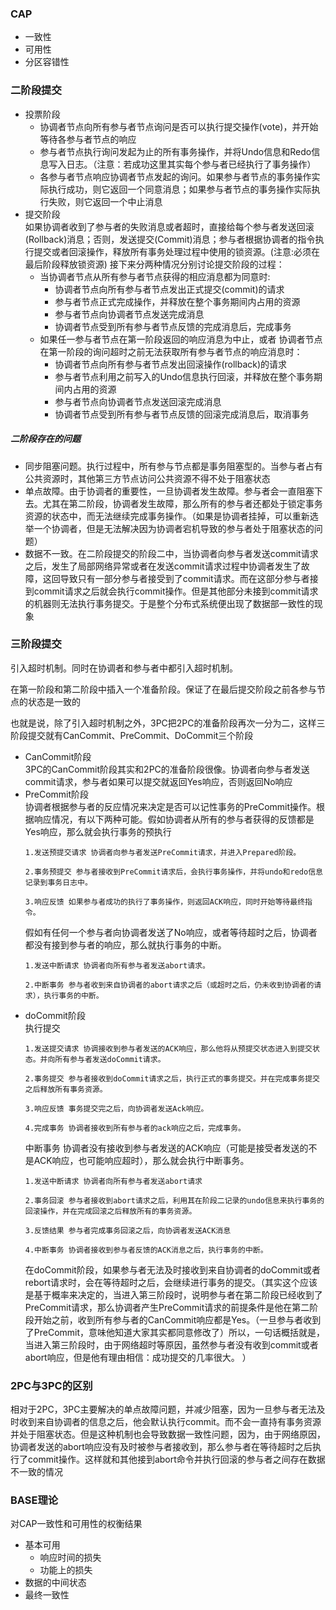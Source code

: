 ### CAP
- 一致性
- 可用性
- 分区容错性

### 二阶段提交
- 投票阶段
    - 协调者节点向所有参与者节点询问是否可以执行提交操作(vote)，并开始等待各参与者节点的响应
    - 参与者节点执行询问发起为止的所有事务操作，并将Undo信息和Redo信息写入日志。（注意：若成功这里其实每个参与者已经执行了事务操作）
    - 各参与者节点响应协调者节点发起的询问。如果参与者节点的事务操作实际执行成功，则它返回一个同意消息；如果参与者节点的事务操作实际执行失败，则它返回一个中止消息
- 提交阶段  
如果协调者收到了参与者的失败消息或者超时，直接给每个参与者发送回滚(Rollback)消息；否则，发送提交(Commit)消息；参与者根据协调者的指令执行提交或者回滚操作，释放所有事务处理过程中使用的锁资源。(注意:必须在最后阶段释放锁资源)
接下来分两种情况分别讨论提交阶段的过程：
    -  当协调者节点从所有参与者节点获得的相应消息都为同意时:
        - 协调者节点向所有参与者节点发出正式提交(commit)的请求
        - 参与者节点正式完成操作，并释放在整个事务期间内占用的资源
        - 参与者节点向协调者节点发送完成消息
        - 协调者节点受到所有参与者节点反馈的完成消息后，完成事务
    - 如果任一参与者节点在第一阶段返回的响应消息为中止，或者 协调者节点在第一阶段的询问超时之前无法获取所有参与者节点的响应消息时：
        - 协调者节点向所有参与者节点发出回滚操作(rollback)的请求
        - 参与者节点利用之前写入的Undo信息执行回滚，并释放在整个事务期间内占用的资源
        - 参与者节点向协调者节点发送回滚完成消息
        - 协调者节点受到所有参与者节点反馈的回滚完成消息后，取消事务

##### 二阶段存在的问题
- 同步阻塞问题。执行过程中，所有参与节点都是事务阻塞型的。当参与者占有公共资源时，其他第三方节点访问公共资源不得不处于阻塞状态
- 单点故障。由于协调者的重要性，一旦协调者发生故障。参与者会一直阻塞下去。尤其在第二阶段，协调者发生故障，那么所有的参与者还都处于锁定事务资源的状态中，而无法继续完成事务操作。（如果是协调者挂掉，可以重新选举一个协调者，但是无法解决因为协调者宕机导致的参与者处于阻塞状态的问题）
- 数据不一致。在二阶段提交的阶段二中，当协调者向参与者发送commit请求之后，发生了局部网络异常或者在发送commit请求过程中协调者发生了故障，这回导致只有一部分参与者接受到了commit请求。而在这部分参与者接到commit请求之后就会执行commit操作。但是其他部分未接到commit请求的机器则无法执行事务提交。于是整个分布式系统便出现了数据部一致性的现象

### 三阶段提交
引入超时机制。同时在协调者和参与者中都引入超时机制。

在第一阶段和第二阶段中插入一个准备阶段。保证了在最后提交阶段之前各参与节点的状态是一致的

也就是说，除了引入超时机制之外，3PC把2PC的准备阶段再次一分为二，这样三阶段提交就有CanCommit、PreCommit、DoCommit三个阶段
    
- CanCommit阶段  
3PC的CanCommit阶段其实和2PC的准备阶段很像。协调者向参与者发送commit请求，参与者如果可以提交就返回Yes响应，否则返回No响应
- PreCommit阶段  
    协调者根据参与者的反应情况来决定是否可以记性事务的PreCommit操作。根据响应情况，有以下两种可能。假如协调者从所有的参与者获得的反馈都是Yes响应，那么就会执行事务的预执行
    ```
    1.发送预提交请求 协调者向参与者发送PreCommit请求，并进入Prepared阶段。

    2.事务预提交 参与者接收到PreCommit请求后，会执行事务操作，并将undo和redo信息记录到事务日志中。

    3.响应反馈 如果参与者成功的执行了事务操作，则返回ACK响应，同时开始等待最终指令。
    ```
    假如有任何一个参与者向协调者发送了No响应，或者等待超时之后，协调者都没有接到参与者的响应，那么就执行事务的中断。
    ```
    1.发送中断请求 协调者向所有参与者发送abort请求。

    2.中断事务 参与者收到来自协调者的abort请求之后（或超时之后，仍未收到协调者的请求），执行事务的中断。
    ```
- doCommit阶段  
    执行提交
    ```
    1.发送提交请求 协调接收到参与者发送的ACK响应，那么他将从预提交状态进入到提交状态。并向所有参与者发送doCommit请求。

    2.事务提交 参与者接收到doCommit请求之后，执行正式的事务提交。并在完成事务提交之后释放所有事务资源。

    3.响应反馈 事务提交完之后，向协调者发送Ack响应。

    4.完成事务 协调者接收到所有参与者的ack响应之后，完成事务。
    ```
    中断事务 协调者没有接收到参与者发送的ACK响应（可能是接受者发送的不是ACK响应，也可能响应超时），那么就会执行中断事务。
    ```
    1.发送中断请求 协调者向所有参与者发送abort请求

    2.事务回滚 参与者接收到abort请求之后，利用其在阶段二记录的undo信息来执行事务的回滚操作，并在完成回滚之后释放所有的事务资源。

    3.反馈结果 参与者完成事务回滚之后，向协调者发送ACK消息

    4.中断事务 协调者接收到参与者反馈的ACK消息之后，执行事务的中断。

    ```
    在doCommit阶段，如果参与者无法及时接收到来自协调者的doCommit或者rebort请求时，会在等待超时之后，会继续进行事务的提交。（其实这个应该是基于概率来决定的，当进入第三阶段时，说明参与者在第二阶段已经收到了PreCommit请求，那么协调者产生PreCommit请求的前提条件是他在第二阶段开始之前，收到所有参与者的CanCommit响应都是Yes。（一旦参与者收到了PreCommit，意味他知道大家其实都同意修改了）所以，一句话概括就是，当进入第三阶段时，由于网络超时等原因，虽然参与者没有收到commit或者abort响应，但是他有理由相信：成功提交的几率很大。 ）

### 2PC与3PC的区别
相对于2PC，3PC主要解决的单点故障问题，并减少阻塞，因为一旦参与者无法及时收到来自协调者的信息之后，他会默认执行commit。而不会一直持有事务资源并处于阻塞状态。但是这种机制也会导致数据一致性问题，因为，由于网络原因，协调者发送的abort响应没有及时被参与者接收到，那么参与者在等待超时之后执行了commit操作。这样就和其他接到abort命令并执行回滚的参与者之间存在数据不一致的情况


### BASE理论
对CAP一致性和可用性的权衡结果
- 基本可用
    - 响应时间的损失
    - 功能上的损失
- 数据的中间状态
- 最终一致性
